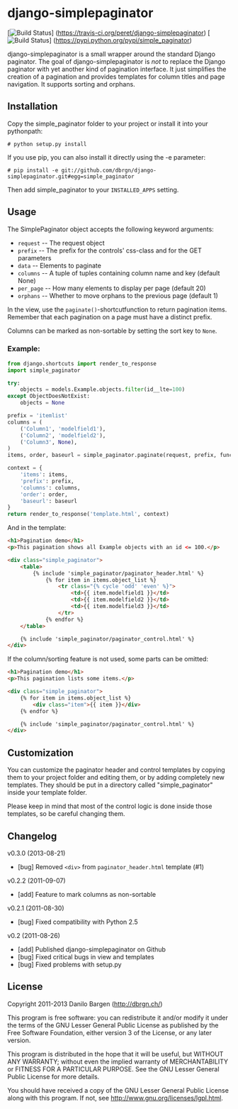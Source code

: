 django-simplepaginator
======================

[![Build Status](https://travis-ci.org/peret/django-simplepaginator.png)]
(https://travis-ci.org/peret/django-simplepaginator)
[![Build Status](https://pypip.in/d/django-simplepaginator/badge.png)]
(https://pypi.python.org/pypi/simple_paginator)

django-simplepaginator is a small wrapper around the standard Django paginator. The goal of
django-simplepaginator is _not_ to replace the Django paginator with yet another kind of pagination
interface. It just simplifies the creation of a pagination and provides templates for column
titles and page navigation. It supports sorting and orphans.

Installation
------------

Copy the simple_paginator folder to your project or install it into your pythonpath:

    # python setup.py install

If you use pip, you can also install it directly using the -e parameter:

    # pip install -e git://github.com/dbrgn/django-simplepaginator.git#egg=simple_paginator

Then add simple_paginator to your `INSTALLED_APPS` setting.

Usage
-----

The SimplePaginator object accepts the following keyword arguments:

* `request` -- The request object
* `prefix` -- The prefix for the controls' css-class and for the GET parameters
* `data` -- Elements to paginate
* `columns` -- A tuple of tuples containing column name and key (default None)
* `per_page` -- How many elements to display per page (default 20)
* `orphans` -- Whether to move orphans to the previous page (default 1)

In the view, use the `paginate()`-shortcutfunction to return pagination items. Remember that each
pagination on a page must have a distinct prefix.

Columns can be marked as non-sortable by setting the sort key to `None`.

### Example:

```python
from django.shortcuts import render_to_response
import simple_paginator

try:
    objects = models.Example.objects.filter(id__lte=100)
except ObjectDoesNotExist:
    objects = None

prefix = 'itemlist'
columns = (
    ('Column1', 'modelfield1'),
    ('Column2', 'modelfield2'),
    ('Column3', None),
)
items, order, baseurl = simple_paginator.paginate(request, prefix, functions, columns)

context = {
    'items': items,
    'prefix': prefix,
    'columns': columns,
    'order': order,
    'baseurl': baseurl
}
return render_to_response('template.html', context)
```

And in the template:

```html
<h1>Pagination demo</h1>
<p>This pagination shows all Example objects with an id <= 100.</p>

<div class="simple_paginator">
    <table>
        {% include 'simple_paginator/paginator_header.html' %}
            {% for item in items.object_list %}
                <tr class="{% cycle 'odd' 'even' %}">
                    <td>{{ item.modelfield1 }}</td>
                    <td>{{ item.modelfield2 }}</td>
                    <td>{{ item.modelfield3 }}</td>
                </tr>
            {% endfor %}
    </table>

    {% include 'simple_paginator/paginator_control.html' %}
</div>
```

If the column/sorting feature is not used, some parts can be omitted:

```html
<h1>Pagination demo</h1>
<p>This pagination lists some items.</p>

<div class="simple_paginator">
    {% for item in items.object_list %}
        <div class="item">{{ item }}</div>
    {% endfor %}

    {% include 'simple_paginator/paginator_control.html' %}
</div>
```

Customization
-------------

You can customize the paginator header and control templates by copying them to your project
folder and editing them, or by adding completely new templates. They should be put in a
directory called "simple_paginator" inside your template folder.

Please keep in mind that most of the control logic is done inside those templates, so be careful
changing them.

Changelog
---------

v0.3.0 (2013-08-21)

- [bug] Removed `<div>` from `paginator_header.html` template (#1)

v0.2.2 (2011-09-07)

- [add] Feature to mark columns as non-sortable

v0.2.1 (2011-08-30)

- [bug] Fixed compatibility with Python 2.5

v0.2 (2011-08-26)

- [add] Published django-simplepaginator on Github
- [bug] Fixed critical bugs in view and templates
- [bug] Fixed problems with setup.py

License
-------

Copyright 2011-2013 Danilo Bargen (http://dbrgn.ch/)

This program is free software: you can redistribute it and/or modify it under the terms of the GNU
Lesser General Public License as published by the Free Software Foundation, either version 3 of the
License, or any later version.

This program is distributed in the hope that it will be useful, but WITHOUT ANY WARRANTY; without
even the implied warranty of MERCHANTABILITY or FITNESS FOR A PARTICULAR PURPOSE. See the GNU Lesser
General Public License for more details.

You should have received a copy of the GNU Lesser General Public License along with this program.
If not, see http://www.gnu.org/licenses/lgpl.html.
